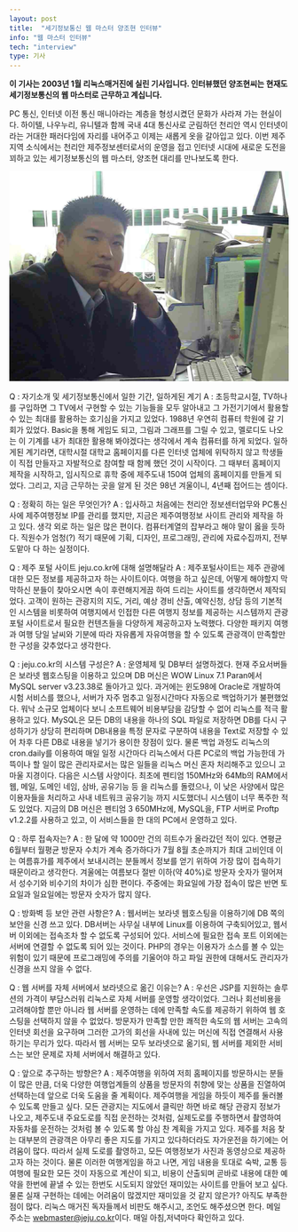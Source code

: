 ```yaml
---
layout: post
title:  "세기정보통신 웹 마스터 양조현 인터뷰"
info: "웹 마스터 인터뷰"
tech: "interview"
type: 기사
---
```


**이 기사는 2003년 1월 리눅스매거진에 실린 기사입니다. 인터뷰했던 양조현씨는 현재도 세기정보통신의 웹 마스터로 근무하고 계십니다.**

PC 통신, 인터넷 이전 통신 매니아라는 계층을 형성시켰던 문화가 사라져 가는 현실이다. 하이텔, 나우누리, 유니텔과 함께 국내 4대 통신사로 군림하던 천리안 역시 인터넷이라는 거대한 패러다임에 자리를 내어주고 이제는 새롭게 옷을 갈아입고 있다. 이번 제주 지역 소식에서는 천리안 제주정보센터로서의 운영을 접고 인터넷 시대에 새로운 도전을 꾀하고 있는 세기정보통신의 웹 마스터, 양조현 대리를 만나보도록 한다.

![양조현](/assets/img/interview_webmaster_yang.jpg)


Q : 자기소개 및 세기정보통신에서 일한 기간, 일하게된 계기
A : 초등학교시절, TV하나를 구입하면 그 TV에서 구현할 수 있는 기능들을 모두 알아내고 그 가전기기에서 활용할 수 있는 최대를 활용하는 호기심을 가지고 있었다. 1988년 우연히 컴퓨터 학원에 갈 기회가 있었다. Basic을 통해 게임도 되고, 그림과 그래프를 그릴 수 있고, 멜로디도 나오는 이 기계를 내가 최대한 활용해 봐야겠다는 생각에서 계속 컴퓨터를 하게 되었다. 일하게된 계기라면, 대학시절 대학교 홈페이지를 다른 인터넷 업체에 위탁하지 않고 학생들이 직접 만들자고 자발적으로 참여할 때 함께 했던 것이 시작이다. 그 때부터 홈페이지 제작을 시작하고, 임시직으로 휴학 중에 제주도내 150여 업체의 홈페이지를 만들게 되었다. 그리고, 지금 근무하는 곳을 알게 된 것은 98년 겨울이니, 4년째 접어드는 셈이다.

Q : 정확히 하는 일은 무엇인가?
A : 입사하고 처음에는 천리안 정보센터업무와 PC통신사에 제주여행정보 IP를 관리를 했지만, 지금은 제주여행정보 사이트 관리와 제작을 하고 있다. 생각 외로 하는 일은 많은 편이다. 컴퓨터계열의 잡부라고 해야 말이 옳을 듯하다. 직원수가 엄청(?) 적기 때문에 기획, 디자인, 프로그래밍, 관리에 자료수집까지, 전부 도맡아 다 하는 실정이다.

Q : 제주 포털 사이트 jeju.co.kr에 대해 설명해달라
A : 제주포털사이트는 제주 관광에 대한 모든 정보를 제공하고자 하는 사이트이다. 여행을 하고 싶은데, 어떻게 해야할지 막막하신 분들이 찾아오시면 속이 후련해지게끔 하여 드리는 사이트를 생각하면서 제작되었다. 고객이 원하는 관광지의 지도, 거리, 예상 경비 산출, 예약신청, 상담 등의 기본적인 시스템을 비롯하여 여행지에서 인접한 다른 여행지 정보를 제공하는 시스템까지 관광 포털 사이트로서 필요한 컨텐츠들을 다양하게 제공하고자 노력했다. 다양한 패키지 여행과 여행 당일 날씨와 기분에 따라 자유롭게 자유여행을 할 수 있도록 관광객이 만족할만한 구성을 갖추었다고 생각한다.

Q : jeju.co.kr의 시스템 구성은?
A : 운영체제 및 DB부터 설명하겠다. 현재 주요서버들은 보라넷 웹호스팅을 이용하고 있으며 DB 머신은 WOW Linux 7.1 Paran에서 MySQL server v3.23.38로 돌아가고 있다. 과거에는 윈도98에 Oracle로 개발하여 시험 서비스를 했으나, 서버가 자주 멈추고 일정시간마다 자동으로 백업하기가 불편했었다. 워낙 소규모 업체이다 보니 소프트웨어 비용부담을 감당할 수 없어 리눅스를 적극 활용하고 있다. MySQL은 모든 DB의 내용을 하나의 SQL 파일로 저장하면 DB를 다시 구성하기가 상당히 편리하며 DB내용을 특정 문자로 구분하여 내용을 Text로 저장할 수 있어 차후 다른 DB로 내용을 넣기가 용이한 장점이 있다. 물론 백업 과정도 리눅스의 cron.daily를 이용하여 매일 일정 시간마다 리눅스에서 다른 PC로의 백업 가능한데 가뜩이나 할 일이 많은 관리자로서는 많은 일들을 리눅스 머신 혼자 처리해주고 있으니 고마울 지경이다. 다음은 시스템 사양이다. 최초에 펜티엄 150MHz와 64Mb의 RAM에서 웹, 메일, 도메인 네임, 삼바, 공유기능 등 을 리눅스를 돌렸으나, 이 낮은 사양에서 많은 이용자들을 처리하고 사내 네트워크 공유기능 까지 시도했더니 시스템이 너무 폭주한 적도 있었다. 지금의 DB 머신은 펜티엄 3 650MHz에, MySQL을, FTP 서버로 Proftp v1.2.2를 사용하고 있고, 이 서비스들을 한 대의 PC에서 운영하고 있다.

Q : 하루 접속자는?
A : 한 달에 약 1000만 건의 히트수가 올라갔던 적이 있다. 연평균 6월부터 월평균 방문자 수치가 계속 증가하다가 7월 8월 초순까지가 최대 고비인데 이는 여름휴가를 제주에서 보내시려는 분들께서 정보를 얻기 위하여 가장 많이 접속하기 때문이라고 생각한다. 겨울에는 여름보다 절반 이하(약 40%)로 방문자 숫자가 떨어져서 성수기와 비수기의 차이가 심한 편이다. 주중에는 화요일에 가장 접속이 많은 반면 토요일과 일요일에는 방문자 숫자가 많지 않다.

Q : 방화벽 등 보안 관련 사항은?
A : 웹서버는 보라넷 웹호스팅을 이용하기에 DB 쪽의 보안을 신경 쓰고 있다. DB서버는 사무실 내부에 Linux를 이용하여 구축되어있고, 웹서버 이외에는 접속조차 할 수 없도록 구성되어 있다. 서비스에 필요한 접속 포트 이외에는 서버에 연결할 수 없도록 되어 있는 것이다. PHP의 경우는 이용자가 소스를 볼 수 있는 위험이 있기 때문에 프로그래밍에 주의를 기울어야 하고 파일 권한에 대해서도 관리자가 신경을 쓰지 않을 수 없다.

Q : 웹 서버를 자체 서버에서 보라넷으로 옮긴 이유는?
A : 우선은 JSP를 지원하는 솔루션의 가격이 부담스러워 리눅스로 자체 서버를 운영할 생각이었다. 그러나 회선비용을 고려해야할 뿐만 아니라 웹 서버를 운영하는 데에 만족할 속도를 제공하기 위하여 웹 호스팅을 선택하지 않을 수 없었다. 방문자가 만족할 만한 쾌적한 속도의 웹 서버는 고속의 인터넷 회선을 요구하며 그러한 고가의 회선을 사내에 있는 머신에 직접 연결해서 사용하기는 무리가 있다. 따라서 웹 서버는 모두 보라넷으로 옮기되, 웹 서버를 제외한 서비스는 보안 문제로 자체 서버에서 해결하고 있다.

Q : 앞으로 추구하는 방향은?
A : 제주여행을 위하여 저희 홈페이지를 방문하시는 분들이 많은 만큼, 더욱 다양한 여행업계들의 상품을 방문자의 취향에 맞는 상품을 진열하여 선택하는데 앞으로 더욱 도움을 줄 계획이다. 제주여행을 게임을 하듯이 제주를 둘러볼 수 있도록 만들고 싶다. 모든 관광지는 지도에서 클릭만 하면 바로 해당 관광지 정보가 나오고, 제주도내 주요도로를 직접 운전하는 것처럼, 실제도로를 주행하면서 촬영하여 자동차를 운전하는 것처럼 볼 수 있도록 할 야심 찬 계획을 가지고 있다. 제주를 처음 찾는 대부분의 관광객은 아무리 좋은 지도를 가지고 있다하더라도 자가운전을 하기에는 어려움이 많다. 따라서 실제 도로를 촬영하고, 모든 여행정보가 사진과 동영상으로 제공하고자 하는 것이다. 물론 이러한 여행게임을 하고 나면, 게임 내용을 토대로 숙박, 교통 등 여행에 필요한 모든 것이 자동으로 계산이 되고, 비용이 산출되며 곧바로 내용에 대한 예약을 한번에 끝낼 수 있는 한번도 시도되지 않았던 재미있는 사이트를 만들어 보고 싶다. 물론 실재 구현하는 데에는 어려움이 많겠지만 재미있을 것 같지 않은가? 아직도 부족한 점이 많다. 리눅스 매거진 독자들께서 비판도 해주시고, 조언도 해주셨으면 한다. 메일 주소는 <webmaster@jeju.co.kr>이다. 매일 아침,저녁마다 확인하고 있다.
